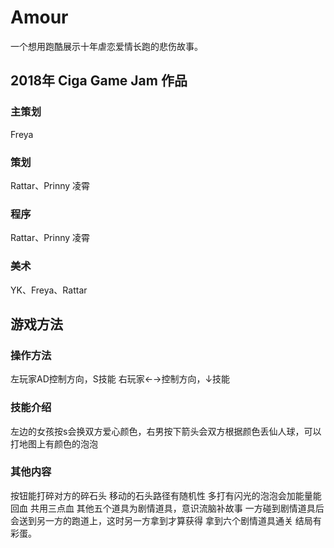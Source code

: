 # Amour
一个想用跑酷展示十年虐恋爱情长跑的悲伤故事。
## 2018年 Ciga Game Jam 作品

### 主策划
Freya
### 策划
Rattar、Prinny 凌霄
### 程序
Rattar、Prinny 凌霄
### 美术
YK、Freya、Rattar

## 游戏方法
### 操作方法
左玩家AD控制方向，S技能
右玩家←→控制方向，↓技能
### 技能介绍
左边的女孩按s会换双方爱心颜色，右男按下箭头会双方根据颜色丢仙人球，可以打地图上有颜色的泡泡
### 其他内容
按钮能打碎对方的碎石头
移动的石头路径有随机性
多打有闪光的泡泡会加能量能回血
共用三点血
其他五个道具为剧情道具，意识流脑补故事
一方碰到剧情道具后会送到另一方的跑道上，这时另一方拿到才算获得
拿到六个剧情道具通关
结局有彩蛋。
